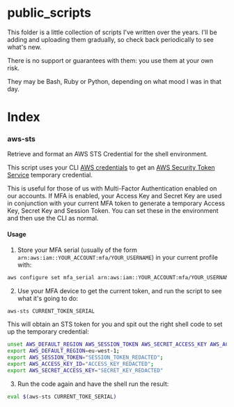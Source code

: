 # public_scripts

This folder is a little collection of scripts I've written over the years.  I'll be adding and uploading them gradually, so check back periodically to see what's new.

There is no support or guarantees with them:  you use them at your own risk.

They may be Bash, Ruby or Python, depending on what mood I was in that day.

# Index

### aws-sts

Retrieve and format an AWS STS Credential for the shell environment.

This script uses your CLI [AWS credentials](https://docs.aws.amazon.com/cli/latest/userguide/cli-configure-files.html?shortFooter=true) to get an [AWS Security Token Service](https://docs.aws.amazon.com/STS/latest/APIReference/welcome.html) temporary credential.  

This is useful for those of us with Multi-Factor Authentication enabled on our accounts.  If MFA is enabled, your Access Key and Secret Key are used in conjunction with your current MFA token to generate a temporary Access Key, Secret Key and Session Token.  You can set these in the environment and then use the CLI as normal.  

#### Usage

1. Store your MFA serial (usually of the form `arn:aws:iam::YOUR_ACCOUNT:mfa/YOUR_USERNAME`) in your current profile with:
```bash
aws configure set mfa_serial arn:aws:iam::YOUR_ACCOUNT:mfa/YOUR_USERNAME
```
2. Use your MFA device to get the current token, and run the script to see what it's going to do:
```bash
aws-sts CURRENT_TOKEN_SERIAL
```
This will obtain an STS token for you and spit out the right shell code to set up the temporary credential:
```bash
unset AWS_DEFAULT_REGION AWS_SESSION_TOKEN AWS_SECRET_ACCESS_KEY AWS_ACCESS_KEY_ID;
export AWS_DEFAULT_REGION=eu-west-1;
export AWS_SESSION_TOKEN="SESSION_TOKEN_REDACTED";
export AWS_ACCESS_KEY_ID="ACCESS_KEY_REDACTED";
export AWS_SECRET_ACCESS_KEY="SECRET_KEY_REDACTED"
```
3. Run the code again and have the shell run the result:
```bash
eval $(aws-sts CURRENT_TOKE_SERIAL)
```


